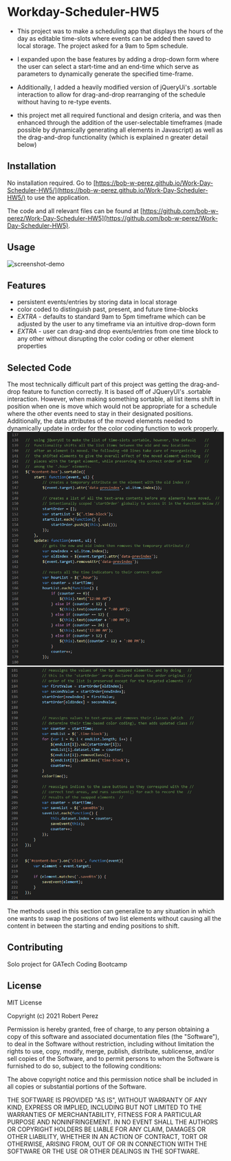 # Workday-Scheduler-HW5


- This project was to make a scheduling app that displays the hours of the day as editable time-slots where events can be added then saved to local storage. The project asked for a 9am to 5pm schedule.

- I expanded upon the base features by adding a drop-down form where the user can select a start-time and an end-time which serve as parameters to dynamically generate the specified time-frame.

- Additionally, I added a heavily modified version of jQueryUi's .sortable interaction to allow for drag-and-drop rearranging of the schedule without having to re-type events. 

- this project met all required functional and design criteria, and was then enhanced through the addition of the user-selectable timeframes (made possible by dynamically generating all elements in Javascript) as well as the drag-and-drop functionality (which is explained n greater detail below)
## Installation

No installation required.
Go to [https://bob-w-perez.github.io/Work-Day-Scheduler-HW5/](https://bob-w-perez.github.io/Work-Day-Scheduler-HW5/) to use the application.

The code and all relevant files can be found at [https://github.com/bob-w-perez/Work-Day-Scheduler-HW5](https://github.com/bob-w-perez/Work-Day-Scheduler-HW5). 

## Usage


![screenshot-demo](./assets/images/demo_sm.gif "Functional Demo")


## Features
- persistent events/entries by storing data in local storage 
- color coded to distinguish past, present, and future time-blocks
- *EXTRA* - defaults to standard 9am to 5pm timeframe which can be adjusted by the user to any timeframe via an intuitive drop-down form
- *EXTRA* - user can drag-and drop events/entries from one time block to any other without disrupting the color coding or other element properties


## Selected Code

The most technically difficult part of this project was getting the drag-and-drop feature to function correctly. It is based off of JQueryUI's .sortable interaction. However, when making something sortable, all list items shift in position when one is move which would not be appropriate for a schedule where the other events need to stay in their designated positions. Additionally, the data attributes of the moved elements needed to dynamically update in order for the color coding function to work properly.
![screenshot-demo](./assets/images/code-snippet-2.png "Functional Demo")
![screenshot-demo](./assets/images/code-snippet-3.png "Functional Demo")

The methods used in this section can generalize to any situation in which one wants to swap the positions of two list elements without causing all the content in between the starting and ending positions to shift.

## Contributing
Solo project for GATech Coding Bootcamp

## License
MIT License

Copyright (c) 2021 Robert Perez

Permission is hereby granted, free of charge, to any person obtaining a copy
of this software and associated documentation files (the "Software"), to deal
in the Software without restriction, including without limitation the rights
to use, copy, modify, merge, publish, distribute, sublicense, and/or sell
copies of the Software, and to permit persons to whom the Software is
furnished to do so, subject to the following conditions:

The above copyright notice and this permission notice shall be included in all
copies or substantial portions of the Software.

THE SOFTWARE IS PROVIDED "AS IS", WITHOUT WARRANTY OF ANY KIND, EXPRESS OR
IMPLIED, INCLUDING BUT NOT LIMITED TO THE WARRANTIES OF MERCHANTABILITY,
FITNESS FOR A PARTICULAR PURPOSE AND NONINFRINGEMENT. IN NO EVENT SHALL THE
AUTHORS OR COPYRIGHT HOLDERS BE LIABLE FOR ANY CLAIM, DAMAGES OR OTHER
LIABILITY, WHETHER IN AN ACTION OF CONTRACT, TORT OR OTHERWISE, ARISING FROM,
OUT OF OR IN CONNECTION WITH THE SOFTWARE OR THE USE OR OTHER DEALINGS IN THE
SOFTWARE.